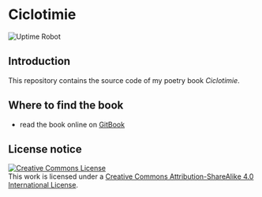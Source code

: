 # Ciclotimie

![Uptime Robot](https://img.shields.io/uptimerobot/status/m788022342-8b6e1942468d1bb5653592a1)

## Introduction

This repository contains the source code of my poetry book *Ciclotimie*.

## Where to find the book

* read the book online on [GitBook](https://ciclotimie.reale.info/)

## License notice

<a rel="license" href="http://creativecommons.org/licenses/by-sa/4.0/"><img alt="Creative Commons License" style="border-width:0" src="https://i.creativecommons.org/l/by-sa/4.0/88x31.png" /></a><br />This work is licensed under a <a rel="license" href="http://creativecommons.org/licenses/by-sa/4.0/">Creative Commons Attribution-ShareAlike 4.0 International License</a>.
